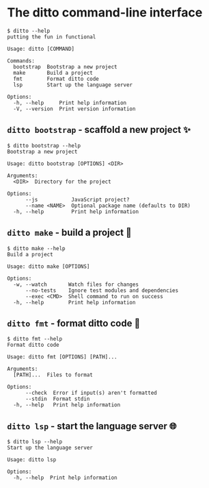 # The ditto command-line interface

<!-- prettier-ignore-start -->
```console
$ ditto --help
putting the fun in functional

Usage: ditto [COMMAND]

Commands:
  bootstrap  Bootstrap a new project
  make       Build a project
  fmt        Format ditto code
  lsp        Start up the language server

Options:
  -h, --help     Print help information
  -V, --version  Print version information

```
<!-- prettier-ignore-end -->

## `ditto bootstrap` - scaffold a new project ✨

<!-- prettier-ignore-start -->
```console
$ ditto bootstrap --help
Bootstrap a new project

Usage: ditto bootstrap [OPTIONS] <DIR>

Arguments:
  <DIR>  Directory for the project

Options:
      --js           JavaScript project?
      --name <NAME>  Optional package name (defaults to DIR)
  -h, --help         Print help information

```
<!-- prettier-ignore-end -->

## `ditto make` - build a project 👷

<!-- prettier-ignore-start -->
```console
$ ditto make --help
Build a project

Usage: ditto make [OPTIONS]

Options:
  -w, --watch       Watch files for changes
      --no-tests    Ignore test modules and dependencies
      --exec <CMD>  Shell command to run on success
  -h, --help        Print help information

```
<!-- prettier-ignore-end -->

## `ditto fmt` - format ditto code 💅

<!-- prettier-ignore-start -->
```console
$ ditto fmt --help
Format ditto code

Usage: ditto fmt [OPTIONS] [PATH]...

Arguments:
  [PATH]...  Files to format

Options:
      --check  Error if input(s) aren't formatted
      --stdin  Format stdin
  -h, --help   Print help information

```
<!-- prettier-ignore-end -->

## `ditto lsp` - start the language server 🌐

<!-- prettier-ignore-start -->
```console
$ ditto lsp --help
Start up the language server

Usage: ditto lsp

Options:
  -h, --help  Print help information

```
<!-- prettier-ignore-end -->
